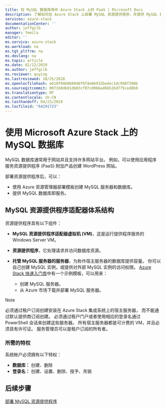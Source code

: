 ```yaml
---
title: 将 MySQL 数据库用作 Azure Stack 上的 PaaS | Microsoft Docs
description: 了解如何在 Azure Stack 上部署 MySQL 资源提供程序，并提供 MySQL 数据库即服务。
services: azure-stack
documentationCenter: ''
author: jeffgilb
manager: femila
editor: ''
ms.service: azure-stack
ms.workload: na
ms.tgt_pltfrm: na
ms.devlang: na
ms.topic: article
ms.date: 02/12/2019
ms.author: jeffgilb
ms.reviewer: quying
ms.lastreviewed: 10/25/2018
ms.openlocfilehash: e610f946868940f9fde66932bedec1dc998f390b
ms.sourcegitcommit: 0973dddb81db03cf07c8966ad66526d775ced8b9
ms.translationtype: MT
ms.contentlocale: zh-CN
ms.lasthandoff: 04/23/2019
ms.locfileid: "64291723"
---
```

# <a name="use-mysql-databases-on-microsoft-azure-stack"></a>使用 Microsoft Azure Stack 上的 MySQL 数据库

MySQL 数据库通常用于网站并且支持许多网站平台。 例如，可以使用应用程序服务资源提供程序 (PaaS) 附加产品创建 WordPress 网站。

部署资源提供程序后，可以：

* 使用 Azure 资源管理器部署模板创建 MySQL 服务器和数据库。
* 提供 MySQL 数据库即服务。  

## <a name="mysql-resource-provider-adapter-architecture"></a>MySQL 资源提供程序适配器体系结构

资源提供程序具有以下组件：

* **MySQL 资源提供程序适配器虚拟机 (VM)**，这是运行提供程序服务的 Windows Server VM。
* **资源提供程序**，它处理请求并访问数据库资源。
* **托管 MySQL 服务器的服务器**，为称作宿主服务器的数据库提供容量。 你可以自己创建 MySQL 实例，或提供对外部 MySQL 实例的访问权限。 [Azure Stack 快速入门库](https://github.com/Azure/AzureStack-QuickStart-Templates/tree/master/mysql-standalone-server-windows)中有一个示例模板，可以用来：

  * 创建 MySQL 服务器。
  * 从 Azure 市场下载并部署 MySQL 服务器。

> [!NOTE]
> 必须通过租户订阅创建安装在 Azure Stack 集成系统上的宿主服务器， 而不能通过默认提供商订阅创建。 必须通过租户门户或者使用相应的登录名通过 PowerShell 会话来创建这些服务器。 所有宿主服务器都是可计费的 VM，并且必须具有许可证。 服务管理员可以是租户订阅的所有者。

### <a name="required-privileges"></a>所需的特权

系统帐户必须拥有以下特权：

* **数据库：** 创建、删除
* **登录名：** 创建、设置、删除、授予、吊销  

## <a name="next-steps"></a>后续步骤

[部署 MySQL 资源提供程序](azure-stack-mysql-resource-provider-deploy.md)
